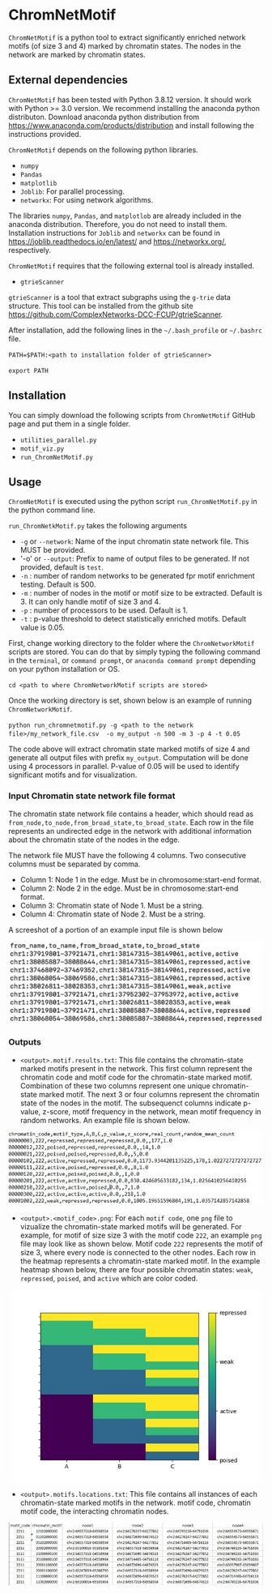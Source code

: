 # ChromNetMotif
`ChromNetMotif` is a python tool to extract significantly enriched network motifs (of size 3 and 4) marked by chromatin states. The nodes in the network are marked by chromatin states.

## External dependencies

`ChromNetMotif` has been tested with Python 3.8.12 version. It should work with Python >= 3.0 version. We recommend installing the anaconda python distributon. Download anaconda python distribution from https://www.anaconda.com/products/distribution and install following the instructions provided.

`ChromNetMotif` depends on the following python libraries. 

- `numpy`
- `Pandas`
- `matplotlib`
- `Joblib`: For parallel processing. 
- `networkx`: For using network algorithms. 

The libraries `numpy`, `Pandas`, and `matplotlob` are already included in the anaconda distribution. Therefore, you do not need to install them. Installation instructions for `Joblib` and `networkx` can be found in https://joblib.readthedocs.io/en/latest/ and https://networkx.org/, respectively.

`ChromNetMotif` requires that the following external tool  is already installed.

- `gtrieScanner`

`gtrieScanner` is a tool that extract subgraphs using the `g-trie` data structure. This tool can be installed from the github site https://github.com/ComplexNetworks-DCC-FCUP/gtrieScanner.

After installation, add the following lines in the `~/.bash_profile` or `~/.bashrc` file.

`PATH=$PATH:<path to installation folder of gtrieScanner>`

`export PATH`

## Installation


You can simply download the following scripts from `ChromNetMotif` GitHub page and put them in a single folder. 

- `utilities_parallel.py`
- `motif_viz.py`
- `run_ChromNetMotif.py`


## Usage

`ChromNetMotif` is executed using the python script `run_ChromNetMotif.py` in the python command line.

`run_ChromNetkMotif.py` takes the following arguments

- `-g` or `--network`: Name of the input chromatin state network file. This MUST be provided.
- '-o' or `--output`: Prefix to name of output files to be generated. If not provided, default is `test`.
- `-n` : number of random networks to be generated fpr motif enrichment testing. Default is 500.
- `-m` : number of nodes in the motif or motif size to be extracted. Default is 3. It can only handle motif of size 3 and 4. 
- `-p` : number of processors to be used. Default is 1.
- `-t` : p-value threshold to detect statistically enriched motifs. Default value is 0.05.

First, change working directory to the folder where the `ChromNetworkMotif` scripts are stored. You can do that by simply typing the following command in the `terminal`, or `command prompt`, or  `anaconda command prompt` depending on your python installation or OS.

`cd <path to where ChromNetworkMotif scripts are stored>`

Once the working directory is set, shown below is an example of running `ChromNetworkMotif`.

`python run_chromnetmotif.py -g <path to the network file>/my_network_file.csv  -o my_output -n 500 -m 3 -p 4 -t 0.05`

The code above will extract chromatin state marked motifs of size 4 and generate all output files with prefix `my_output`. Computation will be done using 4 processors in parallel. P-value of 0.05 will be used to identify significant motifs and for visualization.
  
### Input Chromatin state network file format

The chromatin state network file contains a header, which should read as `from_node,to_node,from_broad_state,to_broad_state`.
Each row in the file represents an undirected edge in the network with additional information about the chromatin state of the nodes in the edge.

The network file MUST have the following 4 columns. Two consecutive columns must be separated by comma.

- Column 1: Node 1 in the edge. Must be in chromosome:start-end format.
- Column 2: Node 2 in the edge. Must be in chromosome:start-end format.
- Column 3: Chromatin state of Node 1. Must be a string.
- Column 4: Chromatin state of Node 2. Must be a string.

A screeshot of a portion of an example input file is shown below

![alt text](https://github.com/lncRNAAddict/ChromNetworkMotif/blob/main/Figures/chromatin_state_file.jpg)

### Outputs

- `<output>.motif.results.txt`: This file contains the chromatin-state marked motifs present in the network. This first column represent the chromatin code and motif code for the chromatin-state marked motif. Combination of these two columns represent one unique chromatin-state marked motif. The next 3 or four columns represent the chromatin state of the nodes in the motif. The subsequenct columns indicate p-value, z-score, motif frequency in the network, mean motif frequency in random networks. 
An example file is shown below.

![alt text](https://github.com/lncRNAAddict/ChromNetworkMotif/blob/main/Figures/motif_results.JPG)
- `<output>.<motif_code>.png`: For each `motif code`, one `png` file to vizualize the chromatin-state marked motifs will be generated. For example, for motif of size size 3 with the motif code `222`, an example `png` file may look like as shown below. Motif code `222` represents the motif of size 3, where every node is connected to the other nodes. Each row in the heatmap represents a chromatin-state marked motif. In the example heatmap shown below, there are four possible chromatin states: `weak`, `repressed`, `poised`, and `active` which are color coded. 

![chromatin-state marked motifs for motif of size 3 with motif code `222`](https://github.com/lncRNAAddict/ChromNetworkMotif/blob/main/Figures/hela_motif_3.222.png)
- `<output>.motifs.locations.txt`: This file contains all instances of each chromatin-state marked motifs in the network. motif code, chromatin motif code, the interacting chromatin nodes. 

![alt text](https://github.com/lncRNAAddict/ChromNetworkMotif/blob/main/Figures/motif_location.JPG)
